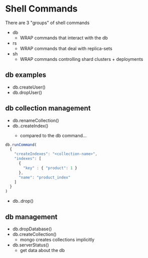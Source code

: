 # Shell Commands
There are 3 "groups" of shell commands
- db
  - WRAP commands that interact with the db
- rs
  - WRAP commands that deal with replica-sets
- sh
  - WRAP commands controlling shard clusters + deployments

## db examples
- db.createUser()
- db.dropUser()

## db collection management
- db.renameCollection()
- db.<collection-name>.createIndex()
  - compared to the db command...
```js
db.runCommand(
  {
    "createIndexes": "<collection-name>",
    "indexes": [
      {
        "key" : { "product": 1 }
      },
      "name": "product_index"
    ]
  }
)
```
- db.<collection-name>.drop()

## db management
- db.dropDatabase()
- db.createCollection()
  - mongo creates collections implicitly
- db.serverStatus()
  - get data about the db